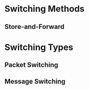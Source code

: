 
# Switching Methods

## Store-and-Forward 

# Switching Types

## Packet Switching 

## Message Switching
